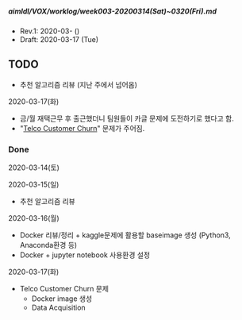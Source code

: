 ##### aimldl/VOX/worklog/week003-20200314(Sat)~0320(Fri).md
* Rev.1: 2020-03- ()
* Draft: 2020-03-17 (Tue)

## TODO
* 추천 알고리즘 리뷰 (지난 주에서 넘어옴)

2020-03-17(화)
* 금/월 재택근무 후 출근했더니 팀원들이 카글 문제에 도전하기로 했다고 함.
* "[Telco Customer Churn](https://www.kaggle.com/blastchar/telco-customer-churn)" 문제가 주어짐.
  
### Done
2020-03-14(토)

2020-03-15(일)
* 추천 알고리즘 리뷰

2020-03-16(월)
* Docker 리뷰/정리 + kaggle문제에 활용할 baseimage 생성 (Python3, Anaconda환경 등)
* Docker + jupyter notebook 사용환경 설정

2020-03-17(화)
* Telco Customer Churn 문제
  * Docker image 생성
  * Data Acquisition
